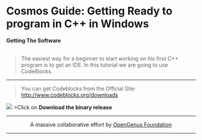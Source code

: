# Cosmos Guide: Getting Ready to program in C++ in Windows
<b1> <b>Getting The Software</b> </b1> <br> <br>
>The easiest way for a beginner to start working on his first C++ program is to get an IDE. In this tutorial we are going to use CodeBlocks. <br>
---
>You can get Codeblocks from the Official Site: http://www.codeblocks.org/downloads <br>
<img src="https://github.com/MoonfireSeco/hello-world/blob/master/saver.png">
>Click on <b>Download the binary release</b> <br>

---

<p align="center">
	A massive collaborative effort by <a href="https://github.com/OpenGenus/cosmos">OpenGenus Foundation</a> 
</p>

---
